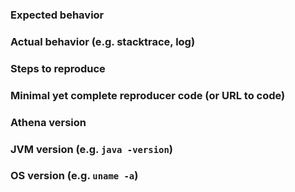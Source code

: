 ### Expected behavior

### Actual behavior (e.g. stacktrace, log)

### Steps to reproduce

### Minimal yet complete reproducer code (or URL to code)

### Athena version

### JVM version (e.g. `java -version`)

### OS version (e.g. `uname -a`)
